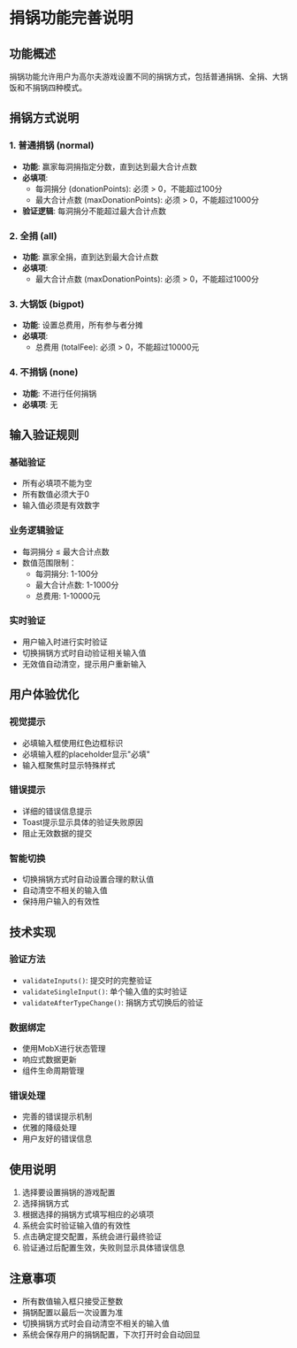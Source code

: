 # 捐锅功能完善说明

## 功能概述
捐锅功能允许用户为高尔夫游戏设置不同的捐锅方式，包括普通捐锅、全捐、大锅饭和不捐锅四种模式。

## 捐锅方式说明

### 1. 普通捐锅 (normal)
- **功能**: 赢家每洞捐指定分数，直到达到最大合计点数
- **必填项**: 
  - 每洞捐分 (donationPoints): 必须 > 0，不能超过100分
  - 最大合计点数 (maxDonationPoints): 必须 > 0，不能超过1000分
- **验证逻辑**: 每洞捐分不能超过最大合计点数

### 2. 全捐 (all)
- **功能**: 赢家全捐，直到达到最大合计点数
- **必填项**: 
  - 最大合计点数 (maxDonationPoints): 必须 > 0，不能超过1000分

### 3. 大锅饭 (bigpot)
- **功能**: 设置总费用，所有参与者分摊
- **必填项**: 
  - 总费用 (totalFee): 必须 > 0，不能超过10000元

### 4. 不捐锅 (none)
- **功能**: 不进行任何捐锅
- **必填项**: 无

## 输入验证规则

### 基础验证
- 所有必填项不能为空
- 所有数值必须大于0
- 输入值必须是有效数字

### 业务逻辑验证
- 每洞捐分 ≤ 最大合计点数
- 数值范围限制：
  - 每洞捐分: 1-100分
  - 最大合计点数: 1-1000分
  - 总费用: 1-10000元

### 实时验证
- 用户输入时进行实时验证
- 切换捐锅方式时自动验证相关输入值
- 无效值自动清空，提示用户重新输入

## 用户体验优化

### 视觉提示
- 必填输入框使用红色边框标识
- 必填输入框的placeholder显示"必填"
- 输入框聚焦时显示特殊样式

### 错误提示
- 详细的错误信息提示
- Toast提示显示具体的验证失败原因
- 阻止无效数据的提交

### 智能切换
- 切换捐锅方式时自动设置合理的默认值
- 自动清空不相关的输入值
- 保持用户输入的有效性

## 技术实现

### 验证方法
- `validateInputs()`: 提交时的完整验证
- `validateSingleInput()`: 单个输入值的实时验证
- `validateAfterTypeChange()`: 捐锅方式切换后的验证

### 数据绑定
- 使用MobX进行状态管理
- 响应式数据更新
- 组件生命周期管理

### 错误处理
- 完善的错误提示机制
- 优雅的降级处理
- 用户友好的错误信息

## 使用说明

1. 选择要设置捐锅的游戏配置
2. 选择捐锅方式
3. 根据选择的捐锅方式填写相应的必填项
4. 系统会实时验证输入值的有效性
5. 点击确定提交配置，系统会进行最终验证
6. 验证通过后配置生效，失败则显示具体错误信息

## 注意事项

- 所有数值输入框只接受正整数
- 捐锅配置以最后一次设置为准
- 切换捐锅方式时会自动清空不相关的输入值
- 系统会保存用户的捐锅配置，下次打开时会自动回显

